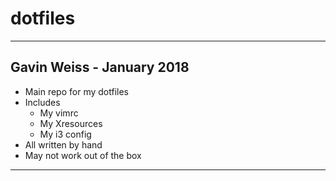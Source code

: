 # dotfiles
-----------------------------
Gavin Weiss - January 2018
-----------------------------
- Main repo for my dotfiles
- Includes
  - My vimrc
  - My Xresources
  - My i3 config
- All written by hand
- May not work out of the box
-----------------------------
